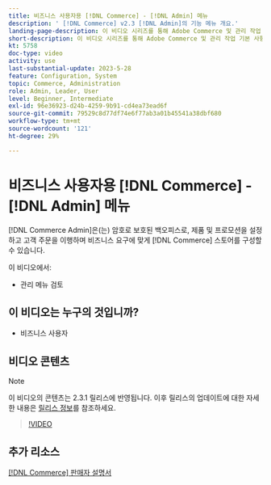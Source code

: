 ```yaml
---
title: 비즈니스 사용자용 [!DNL Commerce] - [!DNL Admin] 메뉴
description: ' [!DNL Commerce] v2.3 [!DNL Admin]의 기능 메뉴 개요.'
landing-page-description: 이 비디오 시리즈를 통해 Adobe Commerce 및 관리 작업 기본 사항에 대해 살펴보십시오.
short-description: 이 비디오 시리즈를 통해 Adobe Commerce 및 관리 작업 기본 사항에 대해 살펴보십시오.
kt: 5758
doc-type: video
activity: use
last-substantial-update: 2023-5-28
feature: Configuration, System
topic: Commerce, Administration
role: Admin, Leader, User
level: Beginner, Intermediate
exl-id: 96e36923-d24b-4259-9b91-cd4ea73ead6f
source-git-commit: 79529c8d77df74e6f77ab3a01b45541a38dbf680
workflow-type: tm+mt
source-wordcount: '121'
ht-degree: 29%

---
```


# 비즈니스 사용자용 [!DNL Commerce] - [!DNL Admin] 메뉴

[!DNL Commerce Admin]은(는) 암호로 보호된 백오피스로, 제품 및 프로모션을 설정하고 고객 주문을 이행하며 비즈니스 요구에 맞게 [!DNL Commerce] 스토어를 구성할 수 있습니다.

이 비디오에서:

- 관리 메뉴 검토

## 이 비디오는 누구의 것입니까?

- 비즈니스 사용자

## 비디오 콘텐츠

>[!NOTE]
>
>이 비디오의 콘텐츠는 2.3.1 릴리스에 반영됩니다. 이후 릴리스의 업데이트에 대한 자세한 내용은 [릴리스 정보](https://experienceleague.adobe.com/docs/commerce-operations/release/notes/overview.html)를 참조하세요.

>[!VIDEO](https://video.tv.adobe.com/v/35942?quality=12&learn=on)

## 추가 리소스

[[!DNL Commerce] 판매자 설명서](https://experienceleague.adobe.com/docs/commerce-admin/user-guides/home.html)
